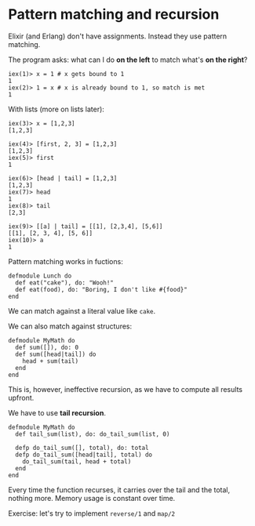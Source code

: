 # Pattern matching and recursion

Elixir (and Erlang) don't have assignments. Instead they use pattern matching.

The program asks: what can I do **on the left** to match what's **on the right**?

```
iex(1)> x = 1 # x gets bound to 1
1
iex(2)> 1 = x # x is already bound to 1, so match is met
1
```

With lists (more on lists later):

```
iex(3)> x = [1,2,3]
[1,2,3]

iex(4)> [first, 2, 3] = [1,2,3]
[1,2,3]
iex(5)> first
1

iex(6)> [head | tail] = [1,2,3]
[1,2,3]
iex(7)> head
1
iex(8)> tail
[2,3]

iex(9)> [[a] | tail] = [[1], [2,3,4], [5,6]]
[[1], [2, 3, 4], [5, 6]]
iex(10)> a
1
```

Pattern matching works in fuctions:

```
defmodule Lunch do
  def eat("cake"), do: "Wooh!"
  def eat(food), do: "Boring, I don't like #{food}"
end
```

We can match against a literal value like `cake`.

We can also match against structures:

```
defmodule MyMath do
  def sum([]), do: 0
  def sum([head|tail]) do
    head + sum(tail)
  end
end
```

This is, however, ineffective recursion, as we have to compute all results upfront.

We have to use **tail recursion**.

```
defmodule MyMath do
  def tail_sum(list), do: do_tail_sum(list, 0)

  defp do_tail_sum([], total), do: total
  defp do_tail_sum([head|tail], total) do
    do_tail_sum(tail, head + total)
  end
end
```

Every time the function recurses, it carries over the tail and the total, nothing more. Memory usage is constant over time.

Exercise: let's try to implement `reverse/1` and `map/2`
